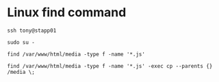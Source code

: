 # Linux find command

```
ssh tony@stapp01

sudo su -

find /var/www/html/media -type f -name '*.js'

find /var/www/html/media -type f -name '*.js' -exec cp --parents {} /media \;


```